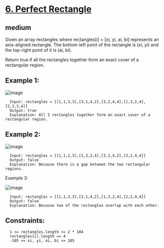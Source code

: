 # [6. Perfect Rectangle](https://leetcode.com/problems/perfect-rectangle/description/)

## medium

Given an array rectangles where rectangles[i] = [xi, yi, ai, bi] represents an axis-aligned rectangle. The bottom-left point of the rectangle is (xi, yi) and the top-right point of it is (ai, bi).

Return true if all the rectangles together form an exact cover of a rectangular region.

 

## Example 1:

![image](https://user-images.githubusercontent.com/113417977/211669989-4549761f-0194-479b-9f96-77bb370ffb5e.png)

      Input: rectangles = [[1,1,3,3],[3,1,4,2],[3,2,4,4],[1,3,2,4],[2,3,3,4]]
      Output: true
      Explanation: All 5 rectangles together form an exact cover of a rectangular region.
## Example 2:
![image](https://user-images.githubusercontent.com/113417977/211669922-35a48b5a-65c8-4cc4-919d-8a386bd3f4ee.png)


      Input: rectangles = [[1,1,2,3],[1,3,2,4],[3,1,4,2],[3,2,4,4]]
      Output: false
      Explanation: Because there is a gap between the two rectangular regions.
Example 3:

![image](https://user-images.githubusercontent.com/113417977/211669883-6d7dff87-80a9-4f21-9cf9-5c6ef9967608.png)

      Input: rectangles = [[1,1,3,3],[3,1,4,2],[1,3,2,4],[2,2,4,4]]
      Output: false
      Explanation: Because two of the rectangles overlap with each other.
 

## Constraints:

      1 <= rectangles.length <= 2 * 104
      rectangles[i].length == 4
      -105 <= xi, yi, ai, bi <= 105
